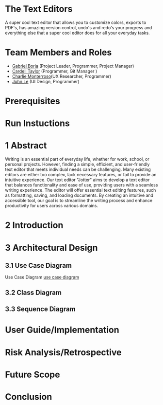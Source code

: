 # The Text Editors

A super cool text editor that allows you to customize colors, exports to PDF's, has amazing version control, undo's and redo's your progress and everything else that a super cool editor does for all your everyday tasks.

# Team Members and Roles

* [Gabriel Borja](https://github.com/gabbaborjaa/CIS350-HW2-Borja) (Project Leader, Programmer, Project Manager)
* [Cardell Taylor](https://github.com/CTaylah/CIS350-HW2-Taylor) (Programmer, Git Manager )
* [Charlie Monterroso](https://github.com/CharlieMonte/CIS350-HW2-Monterroso)(UX Researcher, Programmer)
* [John Le](https://github.com/JoLe2004/CIS350-HW2-Le) (UI Design, Programmer) 

# Prerequisites

# Run Instuctions

# 1 Abstract
Writing is an essential part of everyday life, whether for work, school, or personal projects. However, finding a simple, efficient, and user-friendly text editor that meets individual needs can be challenging. Many existing editors are either too complex, lack necessary features, or fail to provide an intuitive experience. Our text editor "Jotter" aims to develop a text editor that balances functionality and ease of use, providing users with a seamless writing experience. The editor will offer essential text editing features, such as formatting, saving, and loading documents. By creating an intuitive and accessible tool, our goal is to streamline the writing process and enhance productivity for users across various domains.
# 2 Introduction

# 3 Architectural Design

## 3.1 Use Case Diagram
Use Case Diagram
[use case diagram](/diagrams/Text-Editor_Use-Case.drawio.png)
## 3.2 Class Diagram

## 3.3 Sequence Diagram

# User Guide/Implementation

# Risk Analysis/Retrospective

# Future Scope

# Conclusion
